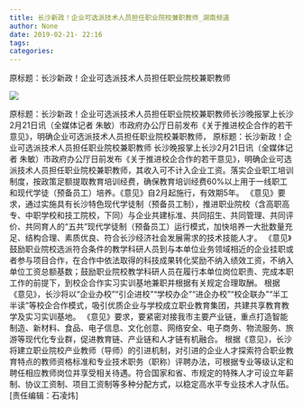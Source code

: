 ```yaml
---
title: 长沙新政！企业可选派技术人员担任职业院校兼职教师_湖南频道
author: None
date: 2019-02-21- 22:16
tags: 
categories: 
---
```

原标题：长沙新政！企业可选派技术人员担任职业院校兼职教师
<!-- more -->
                
<img align="center" border="0" src="http://p2.ifengimg.com/a/2016/0810/204c433878d5cf9size1_w16_h16.png" />
                
            
原标题：长沙新政！企业可选派技术人员担任职业院校兼职教师长沙晚报掌上长沙2月21日讯（全媒体记者 朱敏）市政府办公厅日前发布《关于推进校企合作的若干意见》，明确企业可选派技术人员担任职业院校兼职教师，
原标题：长沙新政！企业可选派技术人员担任职业院校兼职教师
长沙晚报掌上长沙2月21日讯（全媒体记者 朱敏）市政府办公厅日前发布《关于推进校企合作的若干意见》，明确企业可选派技术人员担任职业院校兼职教师，其收入可不计入企业工资。落实企业职工培训制度，按政策足额提取教育培训经费，确保教育培训经费60%以上用于一线职工和现代学徒（预备员工）培养。《意见》自2月起施行，有效期5年。
《意见》要求，通过实施具有长沙特色现代学徒制（预备员工制），推进职业院校（含高职高专、中职学校和技工院校，下同）与企业共建标准、共同招生、共同管理、共同评价、共同育人的“五共”现代学徒制（预备员工）运行模式，加快培养一大批数量充足、结构合理、素质优良、符合长沙经济社会发展需求的技术技能人才。
《意见》鼓励职业院校选派符合条件的教学科研人员到与本单位业务领域相近的企业挂职或者参与项目合作，在合作中依法取得的科技成果转化奖励不纳入绩效工资，不纳入单位工资总额基数；鼓励职业院校教学科研人员在履行本单位岗位职责、完成本职工作的前提下，到校企合作实习实训基地兼职并根据有关规定合理取酬。
根据《意见》，长沙将以“企业办校”“引企进校”“学校办企”“进企办校”“校企联办”“半工半读”等校企合作模式，吸引优质企业与学校成立职业教育集团，共建共享教育教学及实习实训基地。
《意见》要求，要紧密对接我市主要产业链，重点打造智能制造、新材料、食品、电子信息、文化创意、网络安全、电子商务、物流服务、旅游等现代化专业群，促进教育链、产业链和人才链有机融合。
根据《意见》，长沙将建立职业院校产业教师（导师）的引进机制，对引进的企业人才探索符合职业教育特点的教师资格标准和专业技术职务（职称）评聘办法，可根据专业等级认定和聘任相应教师岗位并享受相关待遇。符合国家和省、市规定的特殊人才可设立年薪制、协议工资制、项目工资制等多种分配方式，以稳定高水平专业技术人才队伍。
[责任编辑：石凌炜]
            

